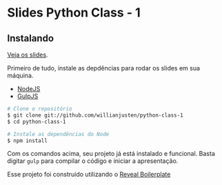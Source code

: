 # Slides Python Class - 1

## Instalando

[Veja os slides](http://willianjusten.com.br/python-class-1/).

Primeiro de tudo, instale as depdências para rodar os slides em sua máquina.

- [NodeJS](http://nodejs.org/)
- [GulpJS](http://gulpjs.com/)

```sh
# Clone o repositório
$ git clone git://github.com/willianjusten/python-class-1
$ cd python-class-1

# Instale as dependências do Node
$ npm install
```

Com os comandos acima, seu projeto já está instalado e funcional. Basta digitar `gulp` para compilar o código e iniciar a apresentação.

Esse projeto foi construído utilizando o [Reveal Boilerplate](https://github.com/willianjusten/reveal-boilerplate)

